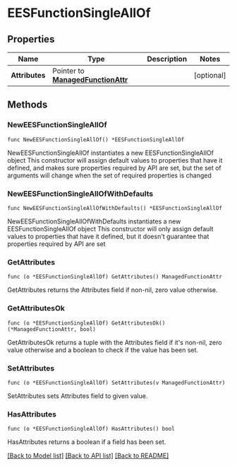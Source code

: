 # EESFunctionSingleAllOf

## Properties

Name | Type | Description | Notes
------------ | ------------- | ------------- | -------------
**Attributes** | Pointer to [**ManagedFunctionAttr**](ManagedFunction-Attr.md) |  | [optional] 

## Methods

### NewEESFunctionSingleAllOf

`func NewEESFunctionSingleAllOf() *EESFunctionSingleAllOf`

NewEESFunctionSingleAllOf instantiates a new EESFunctionSingleAllOf object
This constructor will assign default values to properties that have it defined,
and makes sure properties required by API are set, but the set of arguments
will change when the set of required properties is changed

### NewEESFunctionSingleAllOfWithDefaults

`func NewEESFunctionSingleAllOfWithDefaults() *EESFunctionSingleAllOf`

NewEESFunctionSingleAllOfWithDefaults instantiates a new EESFunctionSingleAllOf object
This constructor will only assign default values to properties that have it defined,
but it doesn't guarantee that properties required by API are set

### GetAttributes

`func (o *EESFunctionSingleAllOf) GetAttributes() ManagedFunctionAttr`

GetAttributes returns the Attributes field if non-nil, zero value otherwise.

### GetAttributesOk

`func (o *EESFunctionSingleAllOf) GetAttributesOk() (*ManagedFunctionAttr, bool)`

GetAttributesOk returns a tuple with the Attributes field if it's non-nil, zero value otherwise
and a boolean to check if the value has been set.

### SetAttributes

`func (o *EESFunctionSingleAllOf) SetAttributes(v ManagedFunctionAttr)`

SetAttributes sets Attributes field to given value.

### HasAttributes

`func (o *EESFunctionSingleAllOf) HasAttributes() bool`

HasAttributes returns a boolean if a field has been set.


[[Back to Model list]](../README.md#documentation-for-models) [[Back to API list]](../README.md#documentation-for-api-endpoints) [[Back to README]](../README.md)


